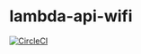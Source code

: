 # lambda-api-wifi

[![CircleCI](https://circleci.com/gh/nalbam/lambda-api-wifi.svg?style=svg)](https://circleci.com/gh/nalbam/lambda-api-wifi)
